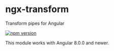 # ngx-transform

Transform pipes for Angular

[![npm version](https://img.shields.io/npm/v/ngx-transformer.svg)](https://www.npmjs.com/package/ngx-transformer)

This module works with Angular 8.0.0 and newer.
